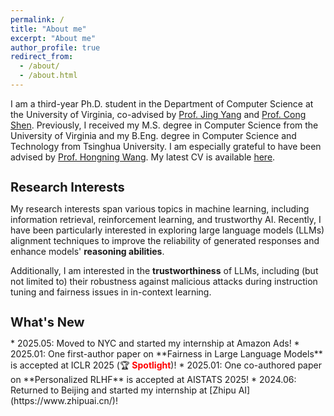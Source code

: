 ```yaml
---
permalink: /
title: "About me"
excerpt: "About me"
author_profile: true
redirect_from: 
  - /about/
  - /about.html
---
```


I am a third-year Ph.D. student in the Department of Computer Science at the University of Virginia, co-advised by [Prof. Jing Yang](https://www.ee.psu.edu/yang/) and [Prof. Cong Shen](https://cshen317.github.io/). Previously, I received my M.S. degree in Computer Science from the University of Virginia and my B.Eng. degree in Computer Science and Technology from Tsinghua University. I am especially grateful to have been advised by [Prof. Hongning Wang](https://www.cs.virginia.edu/~hw5x/). My latest CV is available [here](http://peter-peng-w.github.io/files/Resume_Peng_Wang.pdf).

<h1 style="font-size: 20px;">Research Interests</h1>

My research interests span various topics in machine learning, including information retrieval, reinforcement learning, and trustworthy AI. Recently, I have been particularly interested in exploring large language models (LLMs) alignment techniques to improve the reliability of generated responses and enhance models' **reasoning abilities**.  

Additionally, I am interested in the **trustworthiness** of LLMs, including (but not limited to) their robustness against malicious attacks during instruction tuning and fairness issues in in-context learning.

<!-- - Efficient Reasoning: Designing framework for efficient reasoning to compress the wordy reasoning chain in o1-like models.
- LLM Alignment:  -->

<h1 style="font-size: 20px;">What's New</h1>
* 2025.05: Moved to NYC and started my internship at Amazon Ads!
* 2025.01: One first-author paper on **Fairness in Large Language Models** is accepted at ICLR 2025 (🏆 <span style="color:red; font-weight:bold;">Spotlight</span>)!
* 2025.01: One co-authored paper on **Personalized RLHF** is accepted at AISTATS 2025!
* 2024.06: Returned to Beijing and started my internship at [Zhipu AI](https://www.zhipuai.cn/)!


<!-- Publications
======
- **[SoLaR@NeurIPS'24 Spotlight]** On Demonstration Selection for Improving Fairness in Language Models  
  Song Wang, __Peng Wang__, Yushun Dong, Tong Zhou, Lu Cheng, Yangfeng Ji, Jundong Li

- **[SoLaR@NeurIPS'24]** CEB: Compositional Evaluation Benchmark for Fairness in Large Language Models [\[arXiv\]](https://arxiv.org/abs/2407.02408)  
  Song Wang\*, __Peng Wang\*__, Tong Zhou, Yushun Dong, Zhen Tan, Jundong Li 

- **[TheWebConf'22]** Graph-based Extractive Explainer for Recommendations [\[arXiv\]](https://arxiv.org/abs/2202.09730)  
  __Peng Wang\*__, Renqin Cai\*, Hongning Wang -->
